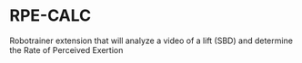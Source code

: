 # RPE-CALC
Robotrainer extension that will analyze a video of a lift (SBD) and determine the Rate of Perceived Exertion
